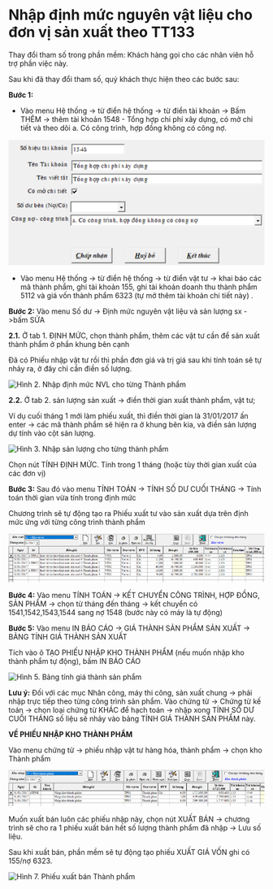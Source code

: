 # Nhập định mức nguyên vật liệu cho đơn vị sản xuất theo TT133

Thay đổi tham số trong phần mềm: Khách hàng gọi cho các nhân viên hỗ trợ phần việc này.

Sau khi đã thay đổi tham số, quý khách thực hiện theo các bước sau:

**Bước 1:**

* Vào menu Hệ thống -&gt; từ điển hệ thống -&gt; từ điển tài khoản -&gt; Bấm THÊM -&gt; thêm tài khoản 1548 - Tổng hợp chi phí xây dựng, có mở chi tiết và theo dõi a. Có công trình, hợp đồng không có công nợ.

![H&#xEC;nh 1. T&#x1EA1;o t&#xE0;i kho&#x1EA3;n 1548](../.gitbook/assets/image%20%2823%29.png)

* Vào menu Hệ thống -&gt; từ điển hệ thống -&gt; từ điển vật tư -&gt; khai báo các mã thành phẩm, ghi tài khoản 155, ghi tài khoản doanh thu thành phẩm 5112 và giá vốn thành phẩm 6323 \(tự mở thêm tài khoản chi tiết này\) .

**Bước 2:** Vào menu Số dư -&gt; Định mức nguyên vật liệu và sản lượng sx -&gt;bấm SỬA

**2.1.** Ở tab 1. ĐỊNH MỨC, chọn thành phẩm, thêm các vật tư cần để sản xuất thành phẩm ở phần khung bên cạnh

Đã có Phiếu nhập vật tư rồi thì phần đơn giá và trị giá sau khi tính toán sẽ tự nhảy ra, ở đây chỉ cần điền số lượng.

![H&#xEC;nh 2. Nh&#x1EAD;p &#x111;&#x1ECB;nh m&#x1EE9;c NVL cho t&#x1EEB;ng Th&#xE0;nh ph&#x1EA9;m](https://phanmemnhatnam.com/wp-content/uploads/2018/05/1.png)

**2.2.** Ở tab 2. sản l­ượng sản xuất -&gt; điền thời gian xuất thành phẩm, vật tư;

Ví dụ cuối tháng 1 mới làm phiếu xuất, thì điền thời gian là 31/01/2017 ấn enter -&gt; các mã thành phẩm sẽ hiện ra ở khung bên kia, và điền sản lượng dự tính vào cột sản lượng.

![H&#xEC;nh 3. Nh&#x1EAD;p s&#x1EA3;n l&#x1B0;&#x1EE3;ng cho t&#x1EEB;ng th&#xE0;nh ph&#x1EA9;m](https://phanmemnhatnam.com/wp-content/uploads/2018/05/1-1.png)

Chọn nút TÍNH ĐỊNH MỨC. Tính trong 1 tháng \(hoặc tùy thời gian xuất của các đơn vị\)

**Bước 3:** Sau đó vào menu TÍNH TOÁN -&gt; TÍNH SỐ DƯ CUỐI THÁNG -&gt; Tính toán thời gian vừa tính trong định mức

Chương trình sẽ tự động tạo ra Phiếu xuất tư vào sản xuất dựa trên định mức ứng với từng công trình thành phẩm

![H&#xEC;nh 4. Phi&#x1EBF;u Xu&#x1EA5;t v&#x1EAD;t t&#x1B0; t&#x1EF1; &#x111;&#x1ED9;ng](../.gitbook/assets/vt.png)

**Bước 4:** Vào menu TÍNH TOÁN -&gt; KẾT CHUYỂN CÔNG TRÌNH, HỢP ĐỒNG, SẢN PHẨM -&gt; chọn từ tháng đến tháng -&gt; kết chuyển có 1541,1542,1543,1544 sang nợ 1548 \(bước này có máy là tự động\)

**Bước 5:** Vào menu IN BÁO CÁO -&gt; GIÁ THÀNH SẢN PHẨM SẢN XUẤT -&gt; BẢNG TÍNH GIÁ THÀNH SẢN XUẤT

Tích vào ô TẠO PHIẾU NHẬP KHO THÀNH PHẨM \(nếu muốn nhập kho thành phẩm tự động\), bấm IN BÁO CÁO

![H&#xEC;nh 5. B&#x1EA3;ng t&#xED;nh gi&#xE1; th&#xE0;nh s&#x1EA3;n ph&#x1EA9;m](https://phanmemnhatnam.com/wp-content/uploads/2018/05/1-3.png)

**Lưu ý:** Đối với các mục Nhân công, máy thi công, sản xuất chung -&gt; phải nhập trực tiếp theo từng công trình sản phẩm. Vào chứng từ -&gt; Chứng từ kế toán -&gt; chọn loại chứng từ KHÁC để hạch toán -&gt; nhập xong TÍNH SỐ DƯ CUỐI THÁNG số liệu sẽ nhảy vào bảng TÍNH GIÁ THÀNH SẢN PHẨM này.

**VỀ PHIẾU NHẬP KHO THÀNH PHẨM**

Vào menu chứng từ -&gt; phiếu nhập vật tư hàng hóa, thành phẩm -&gt; chọn kho Thành phẩm

![H&#xEC;nh 6. Phi&#x1EBF;u Nh&#x1EAD;p kho th&#xE0;nh ph&#x1EA9;m t&#x1EF1; &#x111;&#x1ED9;ng](../.gitbook/assets/tp.png)

Muốn xuất bán luôn các phiếu nhập này, chọn nút XUẤT BÁN -&gt; chương trình sẽ cho ra 1 phiếu xuất bán hết số lượng thành phẩm đã nhập -&gt; Lưu số liệu.

Sau khi xuất bán, phần mềm sẽ tự động tạo phiếu XUẤT GIÁ VỐN ghi có 155/nợ 6323.

![H&#xEC;nh 7. Phi&#x1EBF;u xu&#x1EA5;t b&#xE1;n Th&#xE0;nh ph&#x1EA9;m](https://phanmemnhatnam.com/wp-content/uploads/2018/05/1-5.png)

